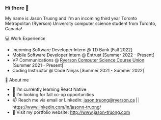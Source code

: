 ### Hi there 👋

My name is Jason Truong and I'm an incoming third year Toronto Metropolitan (Ryerson) University computer science student from Toronto, Canada!

💻 Work Experience
- Incoming Software Developer Intern @ TD Bank [Fall 2022]
- Mobile Software Developer Intern @ Entrust [Summer 2022 - Present]
- VP Communications @ [Ryerson Computer Science Course Union](https://www.instagram.com/ryersoncscu/) [Summer 2021 - Present]
- Coding Instructor @ Code Ninjas [Summer 2021 - Summer 2022]

👦 About me
- 🌱 I’m currently learning React Native
- 🤔 I’m looking for fall co-op opportunities
- 📫 Reach me via email or LinkedIn: jason.truong@ryerson.ca || https://www.linkedin.com/in/jasonn-truong/
- 💬 Visit my portfolio website: http://www.jason-truong.com
